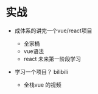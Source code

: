 # 实战

- 成体系的讲完一个vue/react项目
  - 全家桶
  - vue语法
  - react 未来第一阶段学习

- 学习一个项目？ bilibili
  - 全栈vue 的视频

